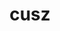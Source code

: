 ---
title: "cusz"
layout: cache
categories: [package, develop-2025-03-30]
meta: {"compilers": ["gcc@11.4.0"], "num_specs": 4, "num_specs_by_stack": {"e4s": 4, "root": 4}, "oss": ["ubuntu22.04"], "platforms": ["linux"], "stacks": ["e4s", "root"], "targets": ["x86_64_v3"], "versions": ["0.14.0", "0.9.0rc3"]}
spec_details: [{"compiler": "gcc@11.4.0", "hash": "3mg4tl6jaeqgdbsc5ghnih6pzmsjjj63", "os": "ubuntu22.04", "platform": "linux", "size": "-", "stacks": ["e4s", "root"], "target": "x86_64_v3", "variants": ["build_system=cmake", "build_type=Release", "+cuda", "cuda_arch:=80", "generator=make", "~ipo", "patches:=c8951b4"], "versions": ["0.14.0"]}, {"compiler": "gcc@11.4.0", "hash": "5p6dspe6wwh3ub2baykksfk4fv4xrak7", "os": "ubuntu22.04", "platform": "linux", "size": "-", "stacks": ["e4s", "root"], "target": "x86_64_v3", "variants": ["build_system=cmake", "build_type=Release", "+cuda", "cuda_arch:=90", "generator=make", "~ipo", "patches:=df65e7a"], "versions": ["0.9.0rc3"]}, {"compiler": "gcc@11.4.0", "hash": "crcy2rwk7embgli2ltmegp7mzjef35ug", "os": "ubuntu22.04", "platform": "linux", "size": "-", "stacks": ["e4s", "root"], "target": "x86_64_v3", "variants": ["build_system=cmake", "build_type=Release", "+cuda", "cuda_arch:=80", "generator=make", "~ipo", "patches:=df65e7a"], "versions": ["0.9.0rc3"]}, {"compiler": "gcc@11.4.0", "hash": "ha2f5hnzwhomanhbji3re47eibqoc4i4", "os": "ubuntu22.04", "platform": "linux", "size": "-", "stacks": ["e4s", "root"], "target": "x86_64_v3", "variants": ["build_system=cmake", "build_type=Release", "+cuda", "cuda_arch:=90", "generator=make", "~ipo", "patches:=c8951b4"], "versions": ["0.14.0"]}]
---